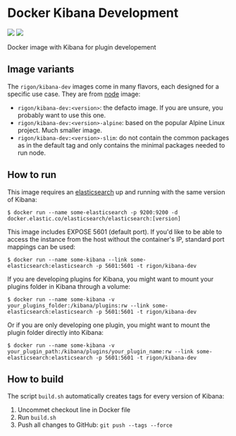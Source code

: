 # Docker Kibana Development

[![](https://images.microbadger.com/badges/image/rigon/kibana-dev.svg)](https://microbadger.com/images/rigon/kibana-dev "Get your own image badge on microbadger.com") [![](https://images.microbadger.com/badges/version/rigon/kibana-dev.svg)](https://microbadger.com/images/rigon/kibana-dev "Get your own version badge on microbadger.com")

Docker image with Kibana for plugin developement

## Image variants

The `rigon/kibana-dev` images come in many flavors, each designed for a specific use case. They are from [node](https://hub.docker.com/_/node/) image:

 - `rigon/kibana-dev:<version>`: the defacto image. If you are unsure, you probably want to use this one.
 - `rigon/kibana-dev:<version>-alpine`: based on the popular Alpine Linux project. Much smaller image.
 - `rigon/kibana-dev:<version>-slim`: do not contain the common packages as in the default tag and only contains the minimal packages needed to run node.


## How to run

This image requires an [elasticsearch](https://hub.docker.com/_/elasticsearch/) up and running with the same version of Kibana:

    $ docker run --name some-elasticsearch -p 9200:9200 -d docker.elastic.co/elasticsearch/elasticsearch:[version]

This image includes EXPOSE 5601 (default port). If you'd like to be able to access the instance from the host without the container's IP, standard port mappings can be used:

    $ docker run --name some-kibana --link some-elasticsearch:elasticsearch -p 5601:5601 -t rigon/kibana-dev

If you are developing plugins for Kibana, you might want to mount your plugins folder in Kibana through a volume:

    $ docker run --name some-kibana -v your_plugins_folder:/kibana/plugins:rw --link some-elasticsearch:elasticsearch -p 5601:5601 -t rigon/kibana-dev

Or if you are only developing one plugin, you might want to mount the plugin folder directly into Kibana:

    $ docker run --name some-kibana -v your_plugin_path:/kibana/plugins/your_plugin_name:rw --link some-elasticsearch:elasticsearch -p 5601:5601 -t rigon/kibana-dev
    
    
## How to build

The script `build.sh` automatically creates tags for every version of Kibana:

1. Uncommet checkout line in Docker file
2. Run `build.sh`
3. Push all changes to GitHub: `git push --tags --force`

